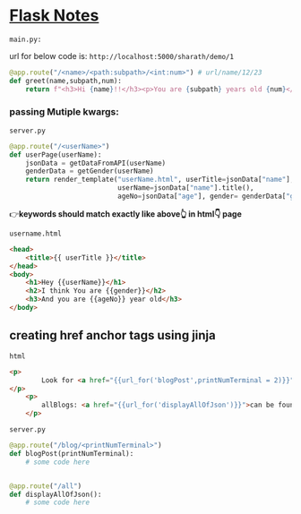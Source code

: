 # [Flask Notes](https://flask.palletsprojects.com/en/latest/quickstart/) 

`main.py:`

url for below code is: `http://localhost:5000/sharath/demo/1`

``` py
@app.route("/<name>/<path:subpath>/<int:num>") # url/name/12/23
def greet(name,subpath,num):
    return f"<h3>Hi {name}!!</h3><p>You are {subpath} years old {num}</p>"
```

### passing Mutiple kwargs:

`server.py`
``` py
@app.route("/<userName>")
def userPage(userName):
    jsonData = getDataFromAPI(userName)
    genderData = getGender(userName)
    return render_template("userName.html", userTitle=jsonData["name"],
                           userName=jsonData["name"].title(),
                           ageNo=jsonData["age"], gender= genderData["gender"])
```

👉**keywords should match exactly like above👆 in html👇 page**

`username.html`

``` html
<head>
    <title>{{ userTitle }}</title>
</head>
<body>
    <h1>Hey {{userName}}</h1>
    <h2>I think You are {{gender}}</h2>
    <h3>And you are {{ageNo}} year old</h3>
</body>
```

## creating href anchor tags using jinja

`html`

``` html
<p>
        Look for <a href="{{url_for('blogPost',printNumTerminal = 2)}}">Blog</a>!!!
</p>
    <p>
        allBlogs: <a href="{{url_for('displayAllOfJson')}}">can be found here</a>
    </p>
```

`server.py`

``` py
@app.route("/blog/<printNumTerminal>")
def blogPost(printNumTerminal):
    # some code here


@app.route("/all")
def displayAllOfJson():
    # some code here
```


